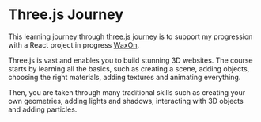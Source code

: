 # Three.js Journey 

This learning journey through [three.js journey](https://threejs-journey.xyz/) is to support my progression with a React project in progress [WaxOn](https://github.com/bullhornfixie/wax-on).

Three.js is vast and enables you to build stunning 3D websites. The course starts by learning all the basics, such as creating a scene, adding objects, choosing the right materials, adding textures and animating everything. 

Then, you are taken through many traditional skills such as creating your own geometries, adding lights and shadows, interacting with 3D objects and adding particles. 


